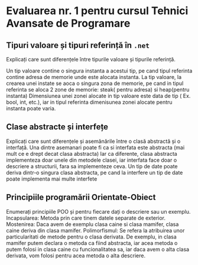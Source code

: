 # Evaluarea nr. 1 pentru cursul Tehnici Avansate de Programare #

## Tipuri valoare și tipuri referință în `.net` ##
Explicați care sunt diferențele între tipurile valoare și tipurile referință.

Un tip valoare contine o singura instanta a acestui tip, pe cand tipul referinta contine adresa de memorie unde este alocata instanta.
La tip valoare, la crearea unei instate se aoca o singura zona de memorie, pe cand in tipul referinta se aloca 2 zone de memorie: steak( pentru adresa) si heap(pentru instanta)
Dimensiunea unei zonei alocate in tip valoare este data de tip ( Ex. bool, int, etc.), iar in tipul referinta dimenisunea zonei alocate pentru instanta poate varia.


## Clase abstracte și interfețe ##
Explicați care sunt diferențele și asemănările între o clasă abstractă și o interfață.
Una dintre asemanari poate fi ca si interfata este abstracta (mai mult ce e drept decat clasa abstracta)
Iar ca diferente, clasa abstracta implementeza doar unele din metodele clasei, iar interfata face doar o descriere a structurii, fara sa implementeze ceva.
Un tip de date poate deriva dintr-o singura clasa abstracta, pe cand la interfere un tip de date poate implementa mai multe interfete

## Principiile programării Orientate-Obiect ##
Enumerați principiile POO și pentru fiecare dați o descriere sau un exemplu.
Incapsularea: Metoda prin care tinem datele separate de exterior.
Mostenirea: Daca avem de exemplu clasa caine si clasa mamifer, clasa caine deriva din clasa mamifer. 
Polimorfismul: Se refera la atribuirea unor particularitati de metode pentru o clasa derivata. De exemplu, in clasa mamifer putem declara o metoda ca fiind abstracta, iar acea metoda o putem folosi in clasa caine cu funcionalitatea sa, iar daca avem o alta clasa derivata, vom folosi pentru acea metoda o alta descriere.